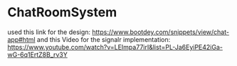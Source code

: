 # ChatRoomSystem

used this link for the design:
https://www.bootdey.com/snippets/view/chat-app#html
and this Video for the signalr implementation:
https://www.youtube.com/watch?v=LEImpa77irI&list=PL-Ja6EyiPE42iGa-wG-6q1ErtZ8B_rv3Y
